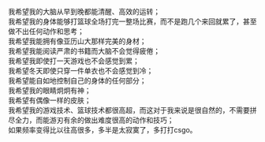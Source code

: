 我希望我的大脑从早到晚都能清醒、高效的运转；  
我希望我的身体能够打篮球全场打完一整场比赛，而不是跑几个来回就累了，甚至做不出任何动作和思考；  
我希望我能拥有像亚历山大那样完美的身材；  
我希望我能阅读严肃的书籍而大脑不会觉得疲倦；  
我希望我即使打一天游戏也不会感觉到累；  
我希望冬天即使只穿一件单衣也不会感觉到冷；  
我希望能自如地控制自己的身体的任何部分；  
我希望我的眼睛炯炯有神；  
我希望有偶像一样的皮肤；  
我希望我的游戏技术、篮球技术都很高超，而这对于我来说是很自然的，不需要拼尽全力，而能游刃有余的做出难度很高的动作和技巧；  
如果频率变得比以往高很多，多半是太寂寞了，多打打csgo。  